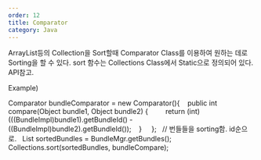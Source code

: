 ```yaml
---
order: 12
title: Comparator
category: Java
---
```


ArrayList등의 Collection을 Sort할때 Comparator Class를 이용하여 원하는 데로 Sorting을 할 수 있다.
sort 함수는 Collections Class에서 Static으로 정의되어 있다. API참고.

Example)

Comparator bundleComparator = new Comparator(){
   public int compare(Object bundle1, Object bundle2) {    
    return (int)(((BundleImpl)bundle1).getBundleId() - ((BundleImpl)bundle2).getBundleId());
   }   
  };
  // 번들들을 sorting함. id순으로.
  List sortedBundles = BundleMgr.getBundles();
  Collections.sort(sortedBundles, bundleCompare);
